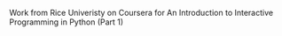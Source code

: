 Work from Rice Univeristy on Coursera for An Introduction to Interactive Programming in Python (Part 1)
